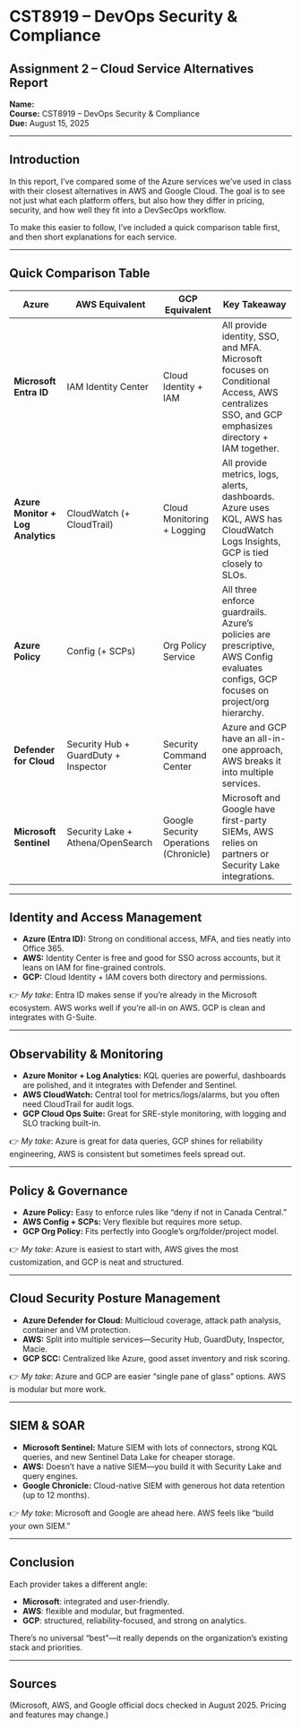# CST8919 – DevOps Security & Compliance  
## Assignment 2 – Cloud Service Alternatives Report

**Name:** _<Your Name Here>_  
**Course:** CST8919 – DevOps Security & Compliance  
**Due:** August 15, 2025  

---

## Introduction

In this report, I’ve compared some of the Azure services we’ve used in class with their closest alternatives in AWS and Google Cloud. The goal is to see not just what each platform offers, but also how they differ in pricing, security, and how well they fit into a DevSecOps workflow.  

To make this easier to follow, I’ve included a quick comparison table first, and then short explanations for each service.  

---

## Quick Comparison Table

| Azure | AWS Equivalent | GCP Equivalent | Key Takeaway |
|-------|----------------|----------------|--------------|
| **Microsoft Entra ID** | IAM Identity Center | Cloud Identity + IAM | All provide identity, SSO, and MFA. Microsoft focuses on Conditional Access, AWS centralizes SSO, and GCP emphasizes directory + IAM together. |
| **Azure Monitor + Log Analytics** | CloudWatch (+ CloudTrail) | Cloud Monitoring + Logging | All provide metrics, logs, alerts, dashboards. Azure uses KQL, AWS has CloudWatch Logs Insights, GCP is tied closely to SLOs. |
| **Azure Policy** | Config (+ SCPs) | Org Policy Service | All three enforce guardrails. Azure’s policies are prescriptive, AWS Config evaluates configs, GCP focuses on project/org hierarchy. |
| **Defender for Cloud** | Security Hub + GuardDuty + Inspector | Security Command Center | Azure and GCP have an all-in-one approach, AWS breaks it into multiple services. |
| **Microsoft Sentinel** | Security Lake + Athena/OpenSearch | Google Security Operations (Chronicle) | Microsoft and Google have first-party SIEMs, AWS relies on partners or Security Lake integrations. |

---

## Identity and Access Management

- **Azure (Entra ID):** Strong on conditional access, MFA, and ties neatly into Office 365.  
- **AWS:** Identity Center is free and good for SSO across accounts, but it leans on IAM for fine-grained controls.  
- **GCP:** Cloud Identity + IAM covers both directory and permissions.  

👉 *My take*: Entra ID makes sense if you’re already in the Microsoft ecosystem. AWS works well if you’re all-in on AWS. GCP is clean and integrates with G-Suite.  

---

## Observability & Monitoring

- **Azure Monitor + Log Analytics:** KQL queries are powerful, dashboards are polished, and it integrates with Defender and Sentinel.  
- **AWS CloudWatch:** Central tool for metrics/logs/alarms, but you often need CloudTrail for audit logs.  
- **GCP Cloud Ops Suite:** Great for SRE-style monitoring, with logging and SLO tracking built-in.  

👉 *My take*: Azure is great for data queries, GCP shines for reliability engineering, AWS is consistent but sometimes feels spread out.  

---

## Policy & Governance

- **Azure Policy:** Easy to enforce rules like “deny if not in Canada Central.”  
- **AWS Config + SCPs:** Very flexible but requires more setup.  
- **GCP Org Policy:** Fits perfectly into Google’s org/folder/project model.  

👉 *My take*: Azure is easiest to start with, AWS gives the most customization, and GCP is neat and structured.  

---

## Cloud Security Posture Management

- **Azure Defender for Cloud:** Multicloud coverage, attack path analysis, container and VM protection.  
- **AWS:** Split into multiple services—Security Hub, GuardDuty, Inspector, Macie.  
- **GCP SCC:** Centralized like Azure, good asset inventory and risk scoring.  

👉 *My take*: Azure and GCP are easier “single pane of glass” options. AWS is modular but more work.  

---

## SIEM & SOAR

- **Microsoft Sentinel:** Mature SIEM with lots of connectors, strong KQL queries, and new Sentinel Data Lake for cheaper storage.  
- **AWS:** Doesn’t have a native SIEM—you build it with Security Lake and query engines.  
- **Google Chronicle:** Cloud-native SIEM with generous hot data retention (up to 12 months).  

👉 *My take*: Microsoft and Google are ahead here. AWS feels like “build your own SIEM.”  

---

## Conclusion

Each provider takes a different angle:  
- **Microsoft**: integrated and user-friendly.  
- **AWS**: flexible and modular, but fragmented.  
- **GCP**: structured, reliability-focused, and strong on analytics.  

There’s no universal “best”—it really depends on the organization’s existing stack and priorities.  

---

## Sources

(Microsoft, AWS, and Google official docs checked in August 2025. Pricing and features may change.)
